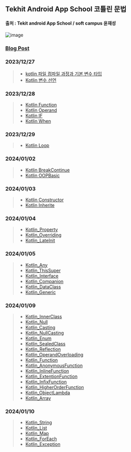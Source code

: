 ## Tekhit Android App School 코틀린 문법
#### 출처 : Tekit android App School / soft campus 윤재성   
![image](https://github.com/chanho0908/Tekhit_Android_App_School_Part1/assets/84930748/eca09145-1d14-4817-a43a-3ec54358f5cc)

### [Blog Post](https://chanho-study.tistory.com/category/TEKIT%20ANDROID%20SCHOOL)
### 2023/12/27
> + [kotlin 파일 컴파일 과정과 기본 변수 타입](https://github.com/chanho0908/Tekhit_Android_App_School_Part1/blob/master/app/src/main/java/com/myproject/tekit_kotlin_study/kotlin/Kotlin05_Literal/main.kt)
> + [Kotlin 변수 선언](https://github.com/chanho0908/Tekhit_Android_App_School_Part1/blob/master/app/src/main/java/com/myproject/tekit_kotlin_study/kotlin/Kotlin06_DataType/main.kt)
### 2023/12/28
> + [Kotlin Function](https://github.com/chanho0908/Tekhit_Android_App_School_Part1/blob/master/app/src/main/java/com/myproject/tekit_kotlin_study/kotlin/Kotlin08_Function/main.kt)
> + [Kotlin Operand](https://github.com/chanho0908/Tekhit_Android_App_School_Part1/blob/master/app/src/main/java/com/myproject/tekit_kotlin_study/kotlin/Kotlin09_operand/main.kt)
> + [Kotlin IF](https://github.com/chanho0908/Tekhit_Android_App_School_Part1/blob/master/app/src/main/java/com/myproject/tekit_kotlin_study/kotlin/Kotlin10_IF/main.kt)
> + [Kotlin When](https://github.com/chanho0908/Tekhit_Android_App_School_Part1/blob/master/app/src/main/java/com/myproject/tekit_kotlin_study/kotlin/Kotlin11_When/main.kt)
### 2023/12/29
> + [Kotlin Loop](https://github.com/chanho0908/Tekhit_Android_App_School_Part1/blob/master/app/src/main/java/com/myproject/tekit_kotlin_study/kotlin/Kotlin12_Loop/main.kt)
### 2024/01/02
> + [Kotlin BreakContinue](https://github.com/chanho0908/Tekhit_Android_App_School_Part1/blob/master/app/src/main/java/com/myproject/tekit_kotlin_study/kotlin/Kotlin13_BreakContinue/main.kt)
> + [Kotlin OOPBasic](https://github.com/chanho0908/Tekhit_Android_App_School_Part1/blob/master/app/src/main/java/com/myproject/tekit_kotlin_study/kotlin/Kotlin14_OOPBasic/main.kt)
### 2024/01/03
> + [Kotlin Constructor](https://github.com/chanho0908/Tekhit_Android_App_School_Part1/blob/master/app/src/main/java/com/myproject/tekit_kotlin_study/kotlin/Kotlin15_Contructor/main.kt)
> + [Kotlin Inherite](https://github.com/chanho0908/Tekhit_Android_App_School_Part1/blob/master/app/src/main/java/com/myproject/tekit_kotlin_study/kotlin/Kotlin16_inherite/main.kt)
### 2024/01/04
> + [Kotlin_Property](https://github.com/chanho0908/Tekhit_Android_App_School_Part1/blob/master/app/src/main/java/com/myproject/tekit_kotlin_study/kotlin/Kotlin19_Property/main.kt)
> + [Kotlin_Overriding](https://github.com/chanho0908/tekit_android_app_school/blob/master/app/src/main/java/com/myproject/tekit_kotlin_study/kotlin/Kotlin21_Overriding/main.kt)
> + [Kotlin_LateInit](https://github.com/chanho0908/tekit_android_app_school/blob/master/app/src/main/java/com/myproject/tekit_kotlin_study/kotlin/Kotlin20_LateInit/main.kt)
### 2024/01/05
> + [Kotlin_Any](https://github.com/chanho0908/tekit_android_app_school/blob/master/app/src/main/java/com/myproject/tekit_kotlin_study/kotlin/Kotlin22_Any/main.kt)
> + [Kotlin_ThisSuper](https://github.com/chanho0908/tekit_android_app_school/blob/master/app/src/main/java/com/myproject/tekit_kotlin_study/kotlin/Kotlin23_ThisSuper/main.kt)
> + [Kotlin_Interface](https://github.com/chanho0908/tekit_android_app_school/blob/master/app/src/main/java/com/myproject/tekit_kotlin_study/kotlin/Kotlin24_Interface/main.kt)
> + [Kotlin_Companion](https://github.com/chanho0908/tekit_android_app_school/blob/master/app/src/main/java/com/myproject/tekit_kotlin_study/kotlin/Kotlin25_Companion/main.kt)
> + [Kotlin_DataClass](https://github.com/chanho0908/tekit_android_app_school/blob/master/app/src/main/java/com/myproject/tekit_kotlin_study/kotlin/Kotlin27_DataClass/main.kt)
> + [Kotlin_Generic](https://github.com/chanho0908/tekit_android_app_school/blob/master/app/src/main/java/com/myproject/tekit_kotlin_study/kotlin/Kotlin28_Generic/main.kt)
### 2024/01/09
> + [Kotlin_InnerClass](https://github.com/chanho0908/tekit_android_app_school/blob/master/app/src/main/java/com/myproject/tekit_kotlin_study/kotlin/Kotlin29_InnerClass/main.kt)
> + [Kotlin_Null](https://github.com/chanho0908/tekit_android_app_school/blob/master/app/src/main/java/com/myproject/tekit_kotlin_study/kotlin/Kotlin30_Null/main.kt)
> + [Kotlin_Casting](https://github.com/chanho0908/tekit_android_app_school/blob/master/app/src/main/java/com/myproject/tekit_kotlin_study/kotlin/Kotlin31_Casting/main.kt)
> + [Kotlin_NullCasting](https://github.com/chanho0908/tekit_android_app_school/blob/master/app/src/main/java/com/myproject/tekit_kotlin_study/kotlin/Kotlin32_NullCasting/main.kt)
> + [Kotlin_Enum](https://github.com/chanho0908/tekit_android_app_school/blob/master/app/src/main/java/com/myproject/tekit_kotlin_study/kotlin/Kotlin33_Enum/main.kt)
> + [Kotlin_SealedClass](https://github.com/chanho0908/tekit_android_app_school/blob/master/app/src/main/java/com/myproject/tekit_kotlin_study/kotlin/Kotlin34_SealedClass/main.kt)
> + [Kotlin_Reflection](https://github.com/chanho0908/tekit_android_app_school/blob/master/app/src/main/java/com/myproject/tekit_kotlin_study/kotlin/Kotlin35_Reflection/main.kt)
> + [Kotlin_OperandOverloading](https://github.com/chanho0908/tekit_android_app_school/blob/master/app/src/main/java/com/myproject/tekit_kotlin_study/kotlin/Kotlin38_OperandOverloading/main.kt)
> + [Kotlin_Function](https://github.com/chanho0908/tekit_android_app_school/blob/master/app/src/main/java/com/myproject/tekit_kotlin_study/kotlin/Kotlin39_Function/main.kt)
> + [Kotlin_AnonymousFunction](https://github.com/chanho0908/tekit_android_app_school/blob/master/app/src/main/java/com/myproject/tekit_kotlin_study/kotlin/Kotlin40_AnonymousFunction/main.kt)
> + [Kotlin_InlineFunction](https://github.com/chanho0908/tekit_android_app_school/blob/master/app/src/main/java/com/myproject/tekit_kotlin_study/kotlin/Kotlin41_InlineFunction/main.kt)
> + [Kotlin_ExtentionFunction](https://github.com/chanho0908/tekit_android_app_school/blob/master/app/src/main/java/com/myproject/tekit_kotlin_study/kotlin/Kotlin42_ExtentionFunction/main.kt)
> + [Kotlin_InfixFunction](https://github.com/chanho0908/tekit_android_app_school/blob/master/app/src/main/java/com/myproject/tekit_kotlin_study/kotlin/Kotlin43_InfixFunction/main.kt)
> + [Kotlin_HigherOrderFunction](https://github.com/chanho0908/tekit_android_app_school/blob/master/app/src/main/java/com/myproject/tekit_kotlin_study/kotlin/Kotlin44_HigherOrderFunction/main.kt)
> + [Kotlin_ObjectLambda](https://github.com/chanho0908/tekit_android_app_school/blob/master/app/src/main/java/com/myproject/tekit_kotlin_study/kotlin/Kotlin45_ObjectLambda/main.kt)
> + [Kotlin_Array](https://github.com/chanho0908/tekit_android_app_school/blob/master/app/src/main/java/com/myproject/tekit_kotlin_study/kotlin/Kotlin46_Array/main.kt)
### 2024/01/10
> + [Kotlin_String](https://github.com/chanho0908/tekit_android_app_school/blob/master/app/src/main/java/com/myproject/tekit_kotlin_study/kotlin/Kotlin47_String/main.kt)
> + [Kotlin_List](https://github.com/chanho0908/tekit_android_app_school/blob/master/app/src/main/java/com/myproject/tekit_kotlin_study/kotlin/Kotlin48_List/main.kt)
> + [Kotlin_Map](https://github.com/chanho0908/tekit_android_app_school/blob/master/app/src/main/java/com/myproject/tekit_kotlin_study/kotlin/Kotlin49_Map/main.kt)
> + [Kotlin_ForEach](https://github.com/chanho0908/tekit_android_app_school/blob/master/app/src/main/java/com/myproject/tekit_kotlin_study/kotlin/Kotlin50_ForEach/main.kt)
> + [Kotlin_Exception](https://github.com/chanho0908/Tekit_Android_App_School/blob/master/app/src/main/java/com/myproject/tekit_kotlin_study/kotlin/Kotlin51_Exception/main.kt)
